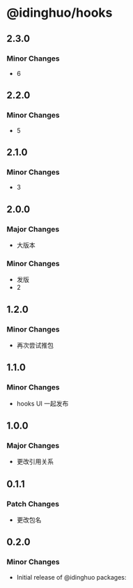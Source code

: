 # @idinghuo/hooks

## 2.3.0

### Minor Changes

- 6

## 2.2.0

### Minor Changes

- 5

## 2.1.0

### Minor Changes

- 3

## 2.0.0

### Major Changes

- 大版本

### Minor Changes

- 发版
- 2

## 1.2.0

### Minor Changes

- 再次尝试推包

## 1.1.0

### Minor Changes

- hooks UI 一起发布

## 1.0.0

### Major Changes

- 更改引用关系

## 0.1.1

### Patch Changes

- 更改包名

## 0.2.0

### Minor Changes

- Initial release of @idinghuo packages:
